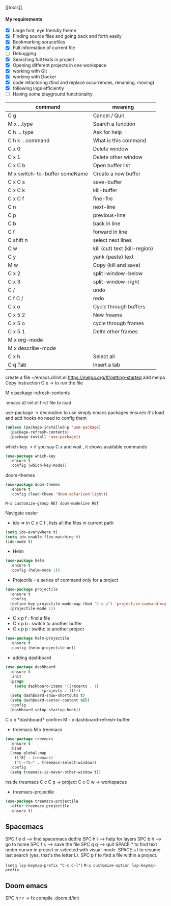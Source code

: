 [[tools]]

#### My requirements
- [x] Large font, eye friendly theme
- [x] Finding source files and going back and forth easily 
- [x] Bookmarking sorucefiles
- [x] Full information of current file
- [ ] Debugging
- [x] Searching full texts in project
- [x] Opening different projects in one workspace
- [x] working with Git
- [x] working with Docker
- [x] code refactoring (find and replace occurrences, renaming, moving)
- [x] following logs efficiently
- [ ] Having some playground functionality

| command                       | meaning                       |
| ----------------------------- | ----------------------------- |
| C g                           | Cancel / Quit                 |
| M x ...type                   | Search a function             |
| C h  ... type                 | Ask for help                  |
| C h k ...command              | What is this command          |
| C x 0                         | Delete window                 |
| C x 1                         | Delete other window           |
| C x C b                       | Open buffer list              |
| M x switch-to-buffer someName | Create a new buffer           |
| C x C s                       | save-buffer                   |
| C x C k                       | kill-buffer                   |
| C x C f                       | fine-file                     |
| C n                           | next-line                     |
| C p                           | previous-line                 |
| C b                           | back in line                  |
| C f                           | forward in line               |
| C shift n                     | select next lines             |
| C w                           | kill (cut) text (kill-region) |
| C y                           | yank (paste) text             |
| M w                           | Copy (kill and save)          |
| C x 2                         | split-window-below            |
| C x 3                         | split-window-right            |
| C /                           | undo                          |
| C f C /                       | redo                          |
| C x o                         | Cycle through buffers         |
| C x 5 2                       | New freame                    |
| C x 5 o                       | cycle through frames          |
| C x 5 1                       | Delte other frames            |
| M x org-mode                  |                               |
| M x describe-mode             |                               |
| C x h                         | Select all                    |
| C q Tab                       | Insert a tab                  |

create a file ~/emacs.d/init.el
https://melpa.org/#/getting-started
add melpa
Copy instruction
C e -> to run the file

M x package-refresh-contents

.emacs.d/ init.el first file to load

use-package -> decoration to use simply emacs packages
ensures it's load and add hooks
no need to config them 
```lisp
(unless (package-installed-p 'use-package)
  (package-refresh-contents)
  (package-install 'use-package))
```

which-key -> if you say C x and wait , it shows available commands
```lisp
(use-package which-key
  :ensure t
  :config (which-key-mode))
```

doom-themes
```lisp
(use-package doom-themes
  :ensure t
  :config (load-theme 'doom-solarized-light))
```

`M-x customize-group RET doom-modeline RET`

Navigate easier
* ido  =>  in C x C f , lists all the files in current path
```lisp
(setq ido-everywhere t)
(setq ido-enable-flex-matching t)
(ido-mode t)
```
* Helm
```lisp
(use-package helm
  :ensure t
  :config (helm-mode 1))
```

- Projectile - a series of command only for a project
```lisp
(use-package projectile
  :ensure t
  :config
  (define-key projectile-mode-map (kbd "C-x p") 'projectile-command-map)
  (projectile-mode 1))
```

- C x p f : find a file
- C x p b : switch to another buffer
- C x p p : swithc to another project

```lisp
(use-package helm-projectile
  :ensure t
  :config (helm-projectile-on))
```

- adding dashboard
```lisp
(use-package dashboard
  :ensure t
  :init
  (progn
    (setq dashboard-items '((recents . 1)
			    (projects . 1))))
  (setq dashboard-show-shortcuts t)
  (setq dashboard-center-content nil)
  :config
  (dashboard-setup-startup-hook))
```
C x b \*dashboard\* confirm
M - x dashboard-refresh-buffer

- treemacs
M x treemacs
```lisp
(use-package treemacs
  :ensure t
  :bind
  (:map global-map
	([f8] . treemacs)
	("C-<f8>" . treemacs-select-window))
  :config
  (setq treemacs-is-never-other-window t))
```
inside treemacs
C c C p -> project
C c C w -> workspaces

- treemacs-projectile
```lisp
(use-package treemacs-projectile
  :after treemacs projectile
  :ensure t)
```

## Spacemacs
SPC f e d --> find spacemacs dotfile
SPC h l --> help for layers
SPC b h --> go to home
SPC f s --> save the file
SPC q q --> quit
SPACE * to find text under cursor in project or selected with visual-mode.
SPACE s l to resume last search (yes, that's the letter L).
SPC p f to find a file within a project.

`(setq lsp-keymap-prefix "C-c C-l")`
`M-x customize-option lsp-keymap-prefix`
## Doom emacs
SPC h r r -> fx compile .doom.d/init
